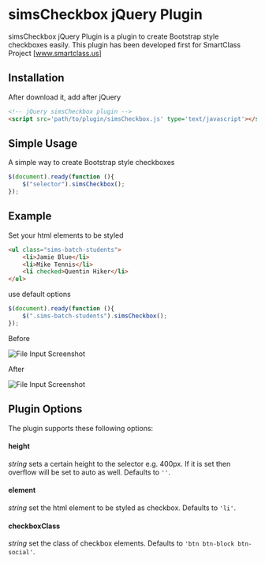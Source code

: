 # simsCheckbox jQuery Plugin
simsCheckbox jQuery Plugin is a plugin to create Bootstrap style checkboxes easily.
This plugin has been developed first for SmartClass Project [www.smartclass.us]

Installation
---
After download it, add after jQuery

```html
<!-- jQuery simsCheckbox plugin -->
<script src='path/to/plugin/simsCheckbox.js' type='text/javascript'></script>
```

Simple Usage
---

A simple way to create Bootstrap style checkboxes

```js
$(document).ready(function (){
    $("selector").simsCheckbox();
});
```

Example
---

Set your html elements to be styled

```html
<ul class="sims-batch-students">
    <li>Jamie Blue</li>
    <li>Mike Tennis</li>
    <li checked>Quentin Hiker</li>
</ul>
```

use default options

```js
$(document).ready(function (){
    $(".sims-batch-students").simsCheckbox();
});
```
Before

![File Input Screenshot](https://www.smartclass.us/img/plugins/simsCheckbox/before.png)

After

![File Input Screenshot](https://www.smartclass.us/img/plugins/simsCheckbox/after.png)

Plugin Options
---
The plugin supports these following options:

#### height
_string_ sets a certain height to the selector e.g. 400px. If it is set then overflow will be set to auto as well. Defaults to `''`.

#### element
_string_ set the html element to be styled as checkbox. Defaults to `'li'`.

#### checkboxClass
_string_ set the class of checkbox elements. Defaults to `'btn btn-block btn-social'`.

